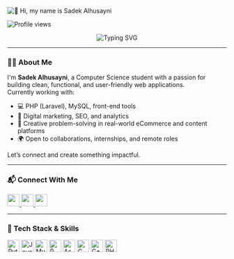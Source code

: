 <!-- Profile Greeting Animation -->
![👋 Hi, my name is Sadek Alhusayni](https://user-images.githubusercontent.com/10498744/210012254-234538ff-d198-48aa-8964-37e6fd45d227.gif)

<!-- Profile Views -->
![Profile views](https://komarev.com/ghpvc/?username=sadekHack&label=Profile%20views&color=0e75b6&style=flat)

<!-- Typing Intro -->
<p align="center">
  <img src="https://readme-typing-svg.demolab.com?font=Fira+Code&size=22&pause=1000&center=true&vCenter=true&width=435&lines=CS+Student+%7C+Web+Dev+%7C+PHP+%2F+Laravel+Lover;Tech+Explorer+and+Problem+Solver;Let's+build+something+awesome+together!" alt="Typing SVG" />
</p>

---

### 🧑‍💻 About Me

I'm **Sadek Alhusayni**, a Computer Science student with a passion for building clean, functional, and user-friendly web applications.  
Currently working with:

- 💻 PHP (Laravel), MySQL, front-end tools  
- 🔎 Digital marketing, SEO, and analytics  
- 🧠 Creative problem-solving in real-world eCommerce and content platforms  
- 🌍 Open to collaborations, internships, and remote roles  

Let’s connect and create something impactful.

---

### 📬 Connect With Me

<p align="left">
  <a href="https://github.com/sadekHack" target="_blank">
    <img src="https://img.shields.io/badge/GitHub-100000?logo=github&logoColor=white" height="28">
  </a>
  <a href="https://www.linkedin.com/in/sadek-alhusayni/" target="_blank">
    <img src="https://img.shields.io/badge/LinkedIn-0077B5?logo=linkedin&logoColor=white" height="28">
  </a>
  <a href="https://www.instagram.com/sadek_alhusayni/" target="_blank">
    <img src="https://img.shields.io/badge/Instagram-E4405F?logo=instagram&logoColor=white" height="28">
  </a>
</p>

---

### 🧠 Tech Stack & Skills

<p align="left" style="display: flex; flex-wrap: wrap; gap: 4px; justify-content: left;">
  <img src="https://img.shields.io/badge/Python-3776AB?logo=python&logoColor=white" height="28" alt="Python">
  <img src="https://img.shields.io/badge/Java-007396?logo=java&logoColor=white" height="28" alt="Java">
  <img src="https://img.shields.io/badge/MySQL-4479A1?logo=mysql&logoColor=white" height="28" alt="MySQL">
  <img src="https://img.shields.io/badge/R-276DC3?logo=r&logoColor=white" height="28" alt="R">
  <img src="https://img.shields.io/badge/Assembly-555555?logoColor=white" height="28" alt="Assembly">
  <img src="https://img.shields.io/badge/C-00599C?logo=c&logoColor=white" height="28" alt="C">
  <img src="https://img.shields.io/badge/C++-00599C?logo=c%2B%2B&logoColor=white" height="28" alt="C++">
  <img src="https://img.shields.io/badge/PHP-777BB4?logo=php&logoColor=white" height="28" alt="PHP">
</p>


